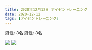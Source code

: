 ```yaml
---
title: 2020年12月12日 アイゼントレーニング
date: 2020-12-12
tags: [アイゼントレーニング]
---
```


男性: 3名
男性: 3名

![](/2020/12/12/20201212/1.jpg)
![](/2020/12/12/20201212/2.jpg)

